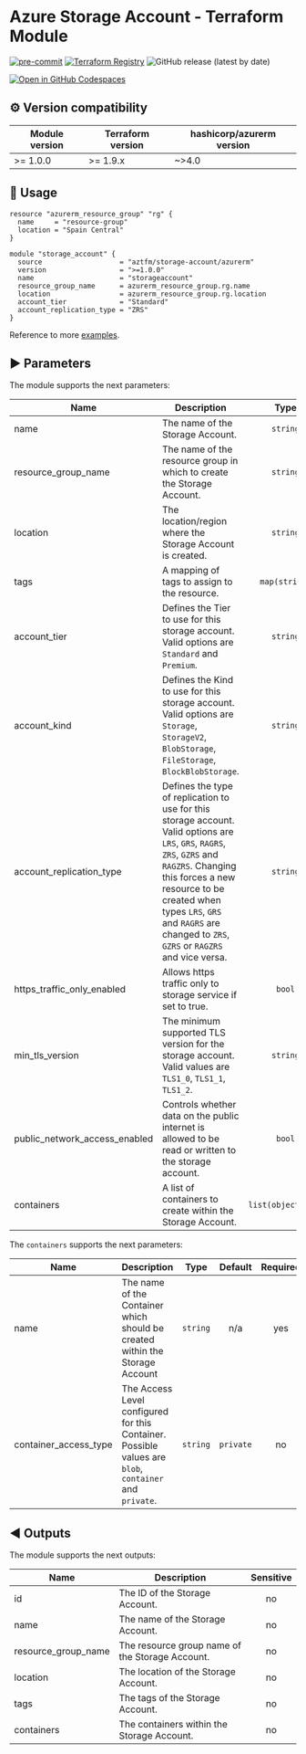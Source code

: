 # Azure Storage Account - Terraform Module

[![pre-commit](https://img.shields.io/badge/pre--commit-enabled-brightgreen?logo=pre-commit)](https://github.com/pre-commit/pre-commit)
[![Terraform Registry](https://img.shields.io/badge/terraform-registry-blueviolet.svg)](https://registry.terraform.io/modules/aztfm/storage-account/azurerm/)
![GitHub release (latest by date)](https://img.shields.io/github/v/release/aztfm/terraform-azurerm-storage-account)

[![Open in GitHub Codespaces](https://github.com/codespaces/badge.svg)](https://codespaces.new/aztfm/terraform-azurerm-storage-account?quickstart=1)

## :gear: Version compatibility

| Module version | Terraform version | hashicorp/azurerm version|
| -------------- | ----------------- | ------------------------ |
| >= 1.0.0       | >= 1.9.x          | ~>4.0                    |

## :memo: Usage

```hcl
resource "azurerm_resource_group" "rg" {
  name     = "resource-group"
  location = "Spain Central"
}

module "storage_account" {
  source                   = "aztfm/storage-account/azurerm"
  version                  = ">=1.0.0"
  name                     = "storageaccount"
  resource_group_name      = azurerm_resource_group.rg.name
  location                 = azurerm_resource_group.rg.location
  account_tier             = "Standard"
  account_replication_type = "ZRS"
}
```

Reference to more [examples](https://github.com/aztfm/terraform-azurerm-storage-account/tree/main/examples).

<!-- BEGIN_TF_DOCS -->
## :arrow_forward: Parameters

The module supports the next parameters:

| Name | Description | Type | Default | Required |
| ---- | ----------- | :--: | :-----: | :------: |
|name|The name of the Storage Account.|`string`|n/a|yes|
|resource\_group\_name|The name of the resource group in which to create the Storage Account.|`string`|n/a|yes|
|location|The location/region where the Storage Account is created.|`string`|n/a|yes|
|tags|A mapping of tags to assign to the resource.|`map(string)`|`{}`|no|
|account\_tier|Defines the Tier to use for this storage account. Valid options are `Standard` and `Premium`.|`string`|n/a|yes|
|account\_kind|Defines the Kind to use for this storage account. Valid options are `Storage`, `StorageV2`, `BlobStorage`, `FileStorage`, `BlockBlobStorage`.|`string`|`"StorageV2"`|no|
|account\_replication\_type|Defines the type of replication to use for this storage account. Valid options are `LRS`, `GRS`, `RAGRS`, `ZRS`, `GZRS` and `RAGZRS`. Changing this forces a new resource to be created when types `LRS`, `GRS` and `RAGRS` are changed to `ZRS`, `GZRS` or `RAGZRS` and vice versa.|`string`|n/a|yes|
|https\_traffic\_only\_enabled|Allows https traffic only to storage service if set to true.|`bool`|`true`|no|
|min\_tls\_version|The minimum supported TLS version for the storage account. Valid values are `TLS1_0`, `TLS1_1`, `TLS1_2`.|`string`|`"TLS1_2"`|no|
|public\_network\_access\_enabled|Controls whether data on the public internet is allowed to be read or written to the storage account.|`bool`|`true`|no|
|containers|A list of containers to create within the Storage Account.|`list(object({}))`|`[]`|no|

The `containers` supports the next parameters:

| Name | Description | Type | Default | Required |
| ---- | ----------- | :--: | :-----: | :------: |
|name|The name of the Container which should be created within the Storage Account|`string`|n/a|yes|
|container\_access\_type|The Access Level configured for this Container. Possible values are `blob`, `container` and `private`.|`string`|`private`|no|

## :arrow_backward: Outputs

The module supports the next outputs:

| Name | Description | Sensitive |
| ---- | ----------- | :-------: |
|id|The ID of the Storage Account.|no|
|name|The name of the Storage Account.|no|
|resource_group_name|The resource group name of the Storage Account.|no|
|location|The location of the Storage Account.|no|
|tags|The tags of the Storage Account.|no|
|containers|The containers within the Storage Account.|no|
<!-- END_TF_DOCS -->
